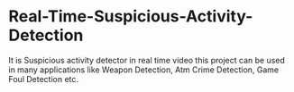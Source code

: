 # Real-Time-Suspicious-Activity-Detection
It is Suspicious activity detector in real time video this project can be used in many applications like Weapon Detection, Atm Crime Detection, Game Foul Detection etc.
